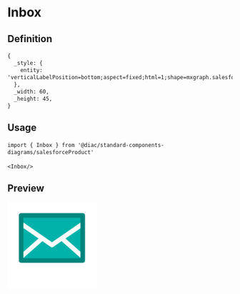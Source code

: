 # Inbox

## Definition

```
{
  _style: { 
    entity: 'verticalLabelPosition=bottom;aspect=fixed;html=1;shape=mxgraph.salesforce.inbox;',
  },
  _width: 60,
  _height: 45,
}
```

## Usage

```
import { Inbox } from '@diac/standard-components-diagrams/salesforceProduct'

<Inbox/>
```

## Preview

<img src="./inbox.png" width="200"/>
